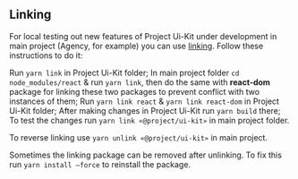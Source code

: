 ## Linking

For local testing out new features of Project Ui-Kit under development in main project (Agency, for example) you can use [linking](https://github.com/facebook/create-react-app).
Follow these instructions to do it:

Run `yarn link` in Project Ui-Kit folder;
In main project folder `cd node_modules/react` & run `yarn link`, then do the same with **react-dom** package for linking these two packages to prevent conflict with two instances of them;
Run `yarn link react` & `yarn link react-dom` in Project Ui-Kit folder;
After making changes in Project Ui-Kit run `yarn build` there;
To test the changes run `yarn link «@project/ui-kit»` in main project folder.

To reverse linking use `yarn unlink «@project/ui-kit»` in main project.

Sometimes the linking package can be removed after unlinking. To fix this run `yarn install —force` to reinstall the package.
